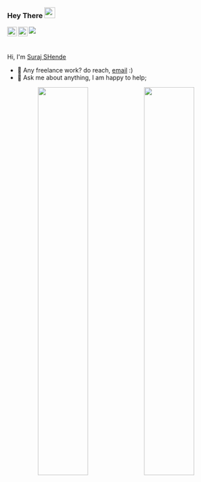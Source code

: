 ### Hey There <img src="https://media.giphy.com/media/hvRJCLFzcasrR4ia7z/giphy.gif" width="25px">

<a href="https://twitter.com/abhisheknaiidu">
  <img align="left" alt="Abhishek Naidu | Twitter" width="22px" src="https://raw.githubusercontent.com/peterthehan/peterthehan/master/assets/twitter.svg" />
</a>
<a href="https://www.linkedin.com/in/abhisheknaiidu/">
  <img align="left" alt="Abhishek's LinkedIN" width="22px" src="https://raw.githubusercontent.com/peterthehan/peterthehan/master/assets/linkedin.svg" />
</a>

![](https://visitor-badge.glitch.me/badge?page_id=surajshende247.surajshende247)

<br />

Hi, I'm [Suraj SHende]()

  
- 💼 Any freelance work? do reach, [email](mailto:surajshende247@gmail.com) :)
- 💬 Ask me about anything, I am happy to help;

<p align="center">
  <img width="48%" src="https://github-readme-stats.vercel.app/api?username=surajshende247&count_private=true&show_icons=true" />
  <img width="48%" src="https://github-readme-streak-stats.herokuapp.com/?user=surajshende247" />
</p>                                                                                                                                  
